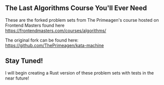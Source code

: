 ## The Last Algorithms Course You'll Ever Need

These are the forked problem sets from The Primeagen's course hosted on Frontend Masters found here
https://frontendmasters.com/courses/algorithms/

The original fork can be found here:
https://github.com/ThePrimeagen/kata-machine

## Stay Tuned!

I will begin creating a Rust version of these problem sets with tests in the near future!
